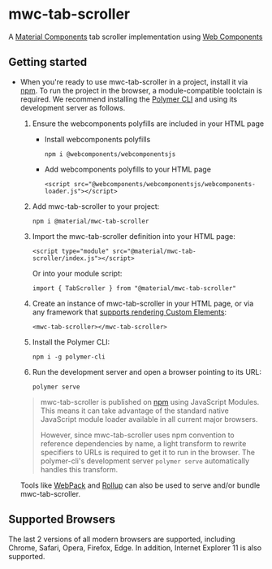 # mwc-tab-scroller
A [Material Components](https://material.io/develop/) tab scroller implementation using [Web Components](https://www.webcomponents.org/introduction)

## Getting started

* When you're ready to use mwc-tab-scroller in a project, install it via [npm](https://www.npmjs.com/). To run the project in the browser, a module-compatible toolctain is required. We recommend installing the [Polymer CLI](https://github.com/Polymer/polymer-cli) and using its development server as follows.

  1. Ensure the webcomponents polyfills are included in your HTML page

      - Install webcomponents polyfills

          ```npm i @webcomponents/webcomponentsjs```

      - Add webcomponents polyfills to your HTML page

          ```<script src="@webcomponents/webcomponentsjs/webcomponents-loader.js"></script>```

  1. Add mwc-tab-scroller to your project:

      ```npm i @material/mwc-tab-scroller```

  1. Import the mwc-tab-scroller definition into your HTML page:

      ```<script type="module" src="@material/mwc-tab-scroller/index.js"></script>```

      Or into your module script:

      ```import { TabScroller } from "@material/mwc-tab-scroller"```

  1. Create an instance of mwc-tab-scroller in your HTML page, or via any framework that [supports rendering Custom Elements](https://custom-elements-everywhere.com/):

      ```<mwc-tab-scroller></mwc-tab-scroller>```

  1. Install the Polymer CLI:

      ```npm i -g polymer-cli```

  1. Run the development server and open a browser pointing to its URL:

      ```polymer serve```

  > mwc-tab-scroller is published on [npm](https://www.npmjs.com/package/@material/mwc-tab-scroller) using JavaScript Modules.
  This means it can take advantage of the standard native JavaScript module loader available in all current major browsers.
  >
  > However, since mwc-tab-scroller uses npm convention to reference dependencies by name, a light transform to rewrite specifiers to URLs is required to get it to run in the browser. The polymer-cli's development server `polymer serve` automatically handles this transform.

  Tools like [WebPack](https://webpack.js.org/) and [Rollup](https://rollupjs.org/) can also be used to serve and/or bundle mwc-tab-scroller.

## Supported Browsers

The last 2 versions of all modern browsers are supported, including
Chrome, Safari, Opera, Firefox, Edge. In addition, Internet Explorer 11 is also supported.
